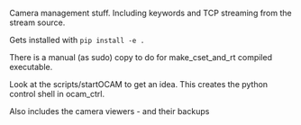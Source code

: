 Camera management stuff. Including keywords and TCP streaming from the stream source.

Gets installed with `pip install -e .`

There is a manual (as sudo) copy to do for make_cset_and_rt compiled executable.

Look at the scripts/startOCAM to get an idea.
This creates the python control shell in ocam_ctrl.

Also includes the camera viewers - and their backups